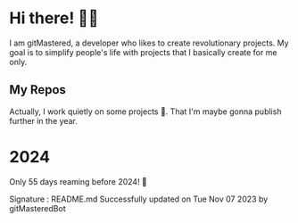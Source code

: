 
# Hi there! 🙋‍♂️
I am gitMastered, a developer who likes to create revolutionary projects.
My goal is to simplify people's life with projects that I basically create for me only.

## My Repos
Actually, I work quietly on some projects 👀. That I'm maybe gonna publish further in the year.

# 2024
Only 55 days reaming before 2024! 🙌

Signature : README.md Successfully updated on Tue Nov 07 2023 by gitMasteredBot

